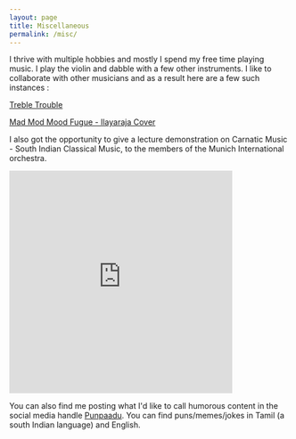 ```yaml
---
layout: page
title: Miscellaneous
permalink: /misc/
---
```


I thrive with multiple hobbies and mostly I spend my free time playing music. I play the violin and dabble with a few other instruments.
I like to collaborate with other musicians and as a result here are a few such instances :

[Treble Trouble](https://www.instagram.com/treble__trouble/)

[Mad Mod Mood Fugue - Ilayaraja Cover](https://www.instagram.com/p/CBsn9F1AmJA/)

I also got the opportunity to give a lecture demonstration on Carnatic Music - South Indian Classical Music, to the members of the Munich International orchestra. 

<embed src="https://vicky1997.github.io/images/Carnatic_Music.pdf" width="400px" height= "400px" type="application/pdf" />

You can also find me posting what I'd like to call humorous content in the social media handle [Punpaadu](https://www.instagram.com/punpaadu/). You can find puns/memes/jokes in Tamil (a south Indian language) and English.
